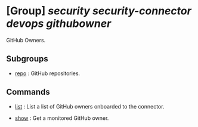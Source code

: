 # [Group] _security security-connector devops githubowner_

GitHub Owners.

## Subgroups

- [repo](/Commands/security/security-connector/devops/githubowner/repo/readme.md)
: GitHub repositories.

## Commands

- [list](/Commands/security/security-connector/devops/githubowner/_list.md)
: List a list of GitHub owners onboarded to the connector.

- [show](/Commands/security/security-connector/devops/githubowner/_show.md)
: Get a monitored GitHub owner.
